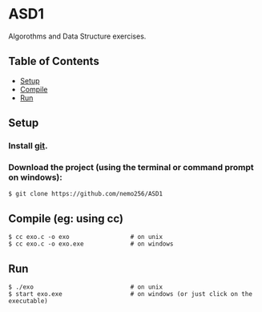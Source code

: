 # ASD1
Algorothms and Data Structure exercises.

<!-- TABLE OF CONTENTS -->
## Table of Contents

* [Setup](#setup)
* [Compile](#compile)
* [Run](#run)

## Setup

### Install [git](https://github.com/git-guides/install-git).

### Download the project (using the terminal or command prompt on windows):
```
$ git clone https://github.com/nemo256/ASD1
```

## Compile (eg: using cc)
```
$ cc exo.c -o exo                 # on unix
$ cc exo.c -o exo.exe             # on windows
```

## Run
```
$ ./exo                           # on unix
$ start exo.exe                   # on windows (or just click on the executable)
```
